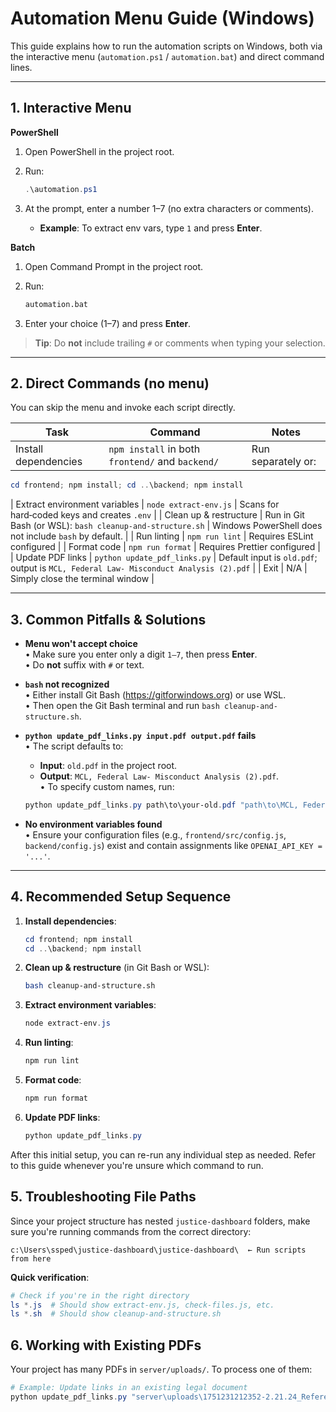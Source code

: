 # Automation Menu Guide (Windows)

This guide explains how to run the automation scripts on Windows, both via the interactive menu (`automation.ps1` / `automation.bat`) and direct command lines.

---

## 1. Interactive Menu

**PowerShell**

1. Open PowerShell in the project root.
2. Run:

   ```powershell
   .\automation.ps1
   ```
3. At the prompt, enter a number 1–7 (no extra characters or comments).

   * **Example**: To extract env vars, type `1` and press **Enter**.

**Batch**

1. Open Command Prompt in the project root.
2. Run:

   ```bat
   automation.bat
   ```
3. Enter your choice (1–7) and press **Enter**.

> **Tip**: Do **not** include trailing `#` or comments when typing your selection.

---

## 2. Direct Commands (no menu)

You can skip the menu and invoke each script directly.

| Task                 | Command                                          | Notes              |
| -------------------- | ------------------------------------------------ | ------------------ |
| Install dependencies | `npm install` in both `frontend/` and `backend/` | Run separately or: |

```powershell
cd frontend; npm install; cd ..\backend; npm install
```

| Extract environment variables | `node extract-env.js`                                                   | Scans for hard‑coded keys and creates `.env` |
| Clean up & restructure         | Run in Git Bash (or WSL): `bash cleanup-and-structure.sh`               | Windows PowerShell does not include `bash` by default. |
| Run linting                   | `npm run lint`                                                           | Requires ESLint configured                 |
| Format code                   | `npm run format`                                                         | Requires Prettier configured              |
| Update PDF links              | `python update_pdf_links.py`                                             | Default input is `old.pdf`; output is `MCL, Federal Law- Misconduct Analysis (2).pdf` |
| Exit                          | N/A                                                                       | Simply close the terminal window         |

---

## 3. Common Pitfalls & Solutions

- **Menu won't accept choice**  
  • Make sure you enter only a digit `1–7`, then press **Enter**.  
  • Do **not** suffix with `#` or text.

- **`bash` not recognized**  
  • Either install Git Bash (https://gitforwindows.org) or use WSL.  
  • Then open the Git Bash terminal and run `bash cleanup-and-structure.sh`.

- **`python update_pdf_links.py input.pdf output.pdf` fails**  
  • The script defaults to:
    - **Input**: `old.pdf` in the project root.  
    - **Output**: `MCL, Federal Law- Misconduct Analysis (2).pdf`.  
  • To specify custom names, run:
    ```powershell
    python update_pdf_links.py path\to\your-old.pdf "path\to\MCL, Federal Law- Misconduct Analysis (2).pdf"
    ```

- **No environment variables found**  
  • Ensure your configuration files (e.g., `frontend/src/config.js`, `backend/config.js`) exist and contain assignments like `OPENAI_API_KEY = '...'`.

---

## 4. Recommended Setup Sequence

1. **Install dependencies**:  
   ```powershell
   cd frontend; npm install
   cd ..\backend; npm install
   ```

2. **Clean up & restructure** (in Git Bash or WSL):
   ```bash
   bash cleanup-and-structure.sh
   ```

3. **Extract environment variables**:
   ```powershell
   node extract-env.js
   ```

4. **Run linting**:
   ```powershell
   npm run lint
   ```

5. **Format code**:
   ```powershell
   npm run format
   ```

6. **Update PDF links**:
   ```powershell
   python update_pdf_links.py
   ```

After this initial setup, you can re-run any individual step as needed. Refer to this guide whenever you're unsure which command to run.

## 5. Troubleshooting File Paths

Since your project structure has nested `justice-dashboard` folders, make sure you're running commands from the correct directory:

```
c:\Users\ssped\justice-dashboard\justice-dashboard\  ← Run scripts from here
```

**Quick verification**:
```powershell
# Check if you're in the right directory
ls *.js  # Should show extract-env.js, check-files.js, etc.
ls *.sh  # Should show cleanup-and-structure.sh
```

## 6. Working with Existing PDFs

Your project has many PDFs in `server/uploads/`. To process one of them:

```powershell
# Example: Update links in an existing legal document
python update_pdf_links.py "server\uploads\1751231212352-2.21.24_Referee_Recommendation_and_Order_RE_Child_Support__1_.pdf" "Updated_Court_Order.pdf"
```
